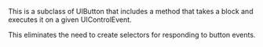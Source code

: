 This is a subclass of UIButton that includes a method that takes a block and executes it on a given UIControlEvent.

This eliminates the need to create selectors for responding to button events.